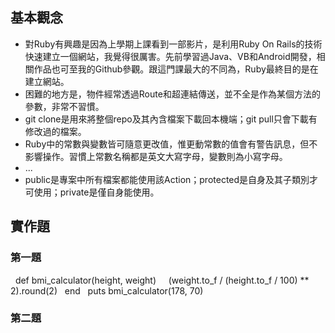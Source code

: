 ## 基本觀念
* 對Ruby有興趣是因為上學期上課看到一部影片，是利用Ruby On Rails的技術快速建立一個網站，我覺得很厲害。先前學習過Java、VB和Android開發，相關作品也可至我的Github參觀。跟這門課最大的不同為，Ruby最終目的是在建立網站。
* 困難的地方是，物件經常透過Route和超連結傳送，並不全是作為某個方法的參數，非常不習慣。
* git clone是用來將整個repo及其內含檔案下載回本機端；git pull只會下載有修改過的檔案。
* Ruby中的常數與變數皆可隨意更改值，惟更動常數的值會有警告訊息，但不影響操作。習慣上常數名稱都是英文大寫字母，變數則為小寫字母。
* ...
* public是專案中所有檔案都能使用該Action；protected是自身及其子類別才可使用；private是僅自身能使用。

## 實作題
### 第一題
  def bmi_calculator(height, weight)
    (weight.to_f / (height.to_f / 100) ** 2).round(2)
  end
  puts bmi_calculator(178, 70)

### 第二題
